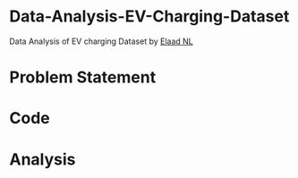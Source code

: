 # Data-Analysis-EV-Charging-Dataset
Data Analysis of EV charging Dataset by [Elaad NL](https://elaad.nl/en/)
# Problem Statement
# Code
# Analysis
